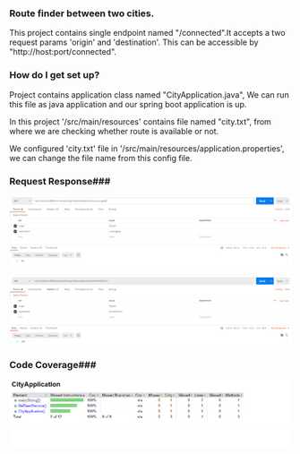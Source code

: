 
### Route finder between two cities. ###

This project contains single endpoint named "/connected".It accepts a two request params 'origin' and 'destination'.
This can be accessible by "http://host:port/connected".

### How do I get set up? ###

Project contains application class named "CityApplication.java", We can run this file as java application and our spring boot application is up. 

In this project '/src/main/resources' contains file named "city.txt", from where we are checking whether route is available or not. 

We configured 'city.txt' file in '/src/main/resources/application.properties', we can change the file name from this config file.

### Request Response###
![Route Found](1.PNG)

![Route Not Found](2.PNG)

### Code Coverage###

![Coverage](coverage.PNG)


